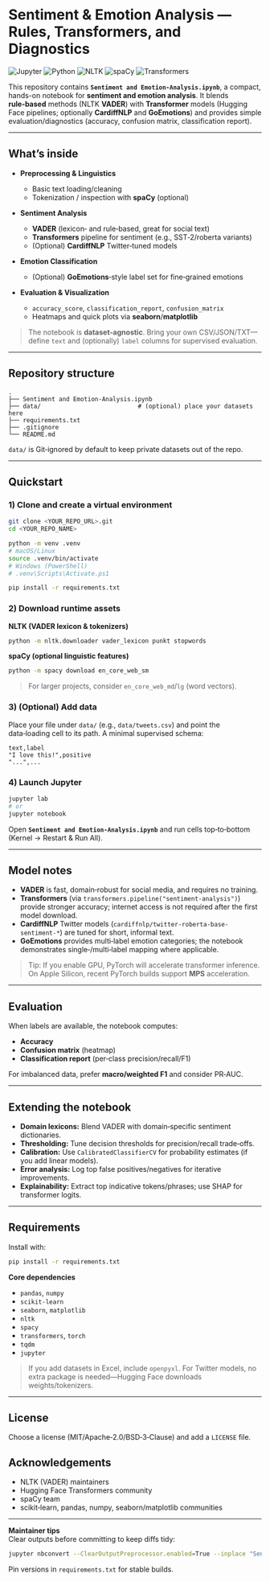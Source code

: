 # Sentiment & Emotion Analysis — Rules, Transformers, and Diagnostics

![Jupyter](https://img.shields.io/badge/Notebook-Jupyter-blue)
![Python](https://img.shields.io/badge/Python-3.9%2B-green)
![NLTK](https://img.shields.io/badge/NLP-NLTK-yellow)
![spaCy](https://img.shields.io/badge/NLP-spaCy-09f)
![Transformers](https://img.shields.io/badge/HuggingFace-Transformers-ff69b4)

This repository contains **`Sentiment and Emotion-Analysis.ipynb`**, a compact, hands-on notebook for **sentiment and emotion analysis**. It blends **rule‑based** methods (NLTK **VADER**) with **Transformer** models (Hugging Face pipelines; optionally **CardiffNLP** and **GoEmotions**) and provides simple evaluation/diagnostics (accuracy, confusion matrix, classification report).

---

## What’s inside

- **Preprocessing & Linguistics**
  - Basic text loading/cleaning
  - Tokenization / inspection with **spaCy** (optional)

- **Sentiment Analysis**
  - **VADER** (lexicon‑ and rule‑based, great for social text)
  - **Transformers** pipeline for sentiment (e.g., SST‑2/roberta variants)
  - (Optional) **CardiffNLP** Twitter‑tuned models

- **Emotion Classification**
  - (Optional) **GoEmotions**‑style label set for fine‑grained emotions

- **Evaluation & Visualization**
  - `accuracy_score`, `classification_report`, `confusion_matrix`
  - Heatmaps and quick plots via **seaborn**/**matplotlib**

> The notebook is **dataset‑agnostic**. Bring your own CSV/JSON/TXT—define `text` and (optionally) `label` columns for supervised evaluation.

---

## Repository structure

```
.
├── Sentiment and Emotion-Analysis.ipynb
├── data/                           # (optional) place your datasets here
├── requirements.txt
├── .gitignore
└── README.md
```

`data/` is Git‑ignored by default to keep private datasets out of the repo.

---

## Quickstart

### 1) Clone and create a virtual environment
```bash
git clone <YOUR_REPO_URL>.git
cd <YOUR_REPO_NAME>

python -m venv .venv
# macOS/Linux
source .venv/bin/activate
# Windows (PowerShell)
# .venv\Scripts\Activate.ps1

pip install -r requirements.txt
```

### 2) Download runtime assets

**NLTK (VADER lexicon & tokenizers)**
```bash
python -m nltk.downloader vader_lexicon punkt stopwords
```

**spaCy (optional linguistic features)**
```bash
python -m spacy download en_core_web_sm
```

> For larger projects, consider `en_core_web_md`/`lg` (word vectors).

### 3) (Optional) Add data
Place your file under `data/` (e.g., `data/tweets.csv`) and point the data‑loading cell to its path. A minimal supervised schema:
```
text,label
"I love this!",positive
"...",...
```

### 4) Launch Jupyter
```bash
jupyter lab
# or
jupyter notebook
```
Open **`Sentiment and Emotion-Analysis.ipynb`** and run cells top‑to‑bottom (Kernel → Restart & Run All).

---

## Model notes

- **VADER** is fast, domain‑robust for social media, and requires no training.
- **Transformers** (via `transformers.pipeline("sentiment-analysis")`) provide stronger accuracy; internet access is not required after the first model download.
- **CardiffNLP** Twitter models (`cardiffnlp/twitter-roberta-base-sentiment-*`) are tuned for short, informal text.
- **GoEmotions** provides multi‑label emotion categories; the notebook demonstrates single‑/multi‑label mapping where applicable.

> Tip: If you enable GPU, PyTorch will accelerate transformer inference. On Apple Silicon, recent PyTorch builds support **MPS** acceleration.

---

## Evaluation

When labels are available, the notebook computes:
- **Accuracy**
- **Confusion matrix** (heatmap)
- **Classification report** (per‑class precision/recall/F1)

For imbalanced data, prefer **macro/weighted F1** and consider PR‑AUC.

---

## Extending the notebook

- **Domain lexicons:** Blend VADER with domain‑specific sentiment dictionaries.
- **Thresholding:** Tune decision thresholds for precision/recall trade‑offs.
- **Calibration:** Use `CalibratedClassifierCV` for probability estimates (if you add linear models).
- **Error analysis:** Log top false positives/negatives for iterative improvements.
- **Explainability:** Extract top indicative tokens/phrases; use SHAP for transformer logits.

---

## Requirements

Install with:
```bash
pip install -r requirements.txt
```

**Core dependencies**
- `pandas`, `numpy`
- `scikit-learn`
- `seaborn`, `matplotlib`
- `nltk`
- `spacy`
- `transformers`, `torch`
- `tqdm`
- `jupyter`

> If you add datasets in Excel, include `openpyxl`. For Twitter models, no extra package is needed—Hugging Face downloads weights/tokenizers.

---

## License
Choose a license (MIT/Apache‑2.0/BSD‑3‑Clause) and add a `LICENSE` file.

## Acknowledgements
- NLTK (VADER) maintainers
- Hugging Face Transformers community
- spaCy team
- scikit‑learn, pandas, numpy, seaborn/matplotlib communities

---

**Maintainer tips**  
Clear outputs before committing to keep diffs tidy:
```bash
jupyter nbconvert --ClearOutputPreprocessor.enabled=True --inplace "Sentiment and Emotion-Analysis.ipynb"
```
Pin versions in `requirements.txt` for stable builds.
